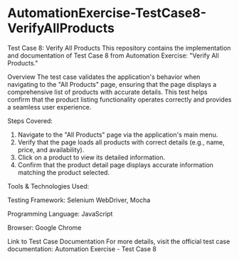 ﻿# AutomationExercise-TestCase8-VerifyAllProducts
Test Case 8: Verify All Products
This repository contains the implementation and documentation of Test Case 8 from Automation Exercise: "Verify All Products."

Overview
The test case validates the application's behavior when navigating to the "All Products" page, ensuring that the page displays a comprehensive list of products with accurate details. This test helps confirm that the product listing functionality operates correctly and provides a seamless user experience.

Steps Covered:
1. Navigate to the "All Products" page via the application's main menu.
2. Verify that the page loads all products with correct details (e.g., name, price, and availability).
3. Click on a product to view its detailed information.
4. Confirm that the product detail page displays accurate information matching the product selected.

Tools & Technologies Used:

Testing Framework: Selenium WebDriver, Mocha

Programming Language: JavaScript

Browser: Google Chrome

Link to Test Case Documentation
For more details, visit the official test case documentation:
Automation Exercise - Test Case 8
